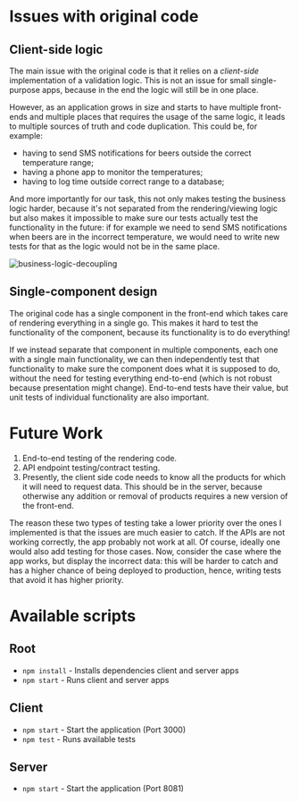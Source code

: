 # Issues with original code

## Client-side logic

The main issue with the original code is that it relies on a *client-side*
implementation of a validation logic. This is not an issue for small
single-purpose apps, because in the end the logic will still be in one place.

However, as an application grows in size and starts to have multiple front-ends
and multiple places that requires the usage of the same logic, it leads to
multiple sources of truth and code duplication. This could be, for example:

- having to send SMS notifications for beers outside the correct temperature
  range;
- having a phone app to monitor the temperatures;
- having to log time outside correct range to a database;

And more importantly for our task, this not only makes testing the business
logic harder, because it's not separated from the rendering/viewing logic but
also makes it impossible to make sure our tests actually test the functionality
in the future: if for example we need to send SMS notifications when beers are
in the incorrect temperature, we would need to write new tests for that as the
logic would not be in the same place.

![business-logic-decoupling](https://user-images.githubusercontent.com/2183824/119279601-1c42dd80-bc03-11eb-9212-a5ee44b45da3.png)

## Single-component design 

The original code has a single component in the front-end which takes care of
rendering everything in a single go. This makes it hard to test the
functionality of the component, because its functionality is to do everything!

If we instead separate that component in multiple components, each one with a
single main functionality, we can then independently test that functionality to
make sure the component does what it is supposed to do, without the need for
testing everything end-to-end (which is not robust because presentation might
change). End-to-end tests have their value, but unit tests of individual
functionality are also important.

# Future Work

1. End-to-end testing of the rendering code.
2. API endpoint testing/contract testing.
3. Presently, the client side code needs to know all the products for which it
will need to request data. This should be in the server, because otherwise any
addition or removal of products requires a new version of the front-end.

The reason these two types of testing take a lower priority over the ones I
implemented is that the issues are much easier to catch. If the APIs are not
working correctly, the app probably not work at all. Of course, ideally one
would also add testing for those cases. Now, consider the case where the app
works, but display the incorrect data: this will be harder to catch and has a
higher chance of being deployed to production, hence, writing tests that avoid
it has higher priority.

# Available scripts

## Root
- `npm install` - Installs dependencies client and server apps
- `npm start` - Runs client and server apps

## Client
- `npm start` - Start the application (Port 3000)
- `npm test` - Runs available tests

## Server
- `npm start` - Start the application (Port 8081)
